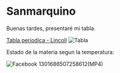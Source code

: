 # Sanmarquino
Buenas tardes, presentaré mi tabla.

[Tabla periodica - Lincoll](https://docs.google.com/spreadsheets/d/1Ynm3859yGU1BdEKGXTxgJrQegrZdHlYE/edit?usp=sharing&ouid=106117440542896955102&rtpof=true&sd=true)
![Tabla](https://user-images.githubusercontent.com/114767318/195210397-f8420be3-013f-4970-869d-e049de5c1eed.png)


Estado de la materia segun la temperatura:

![Facebook 1301686507258612(MP4)](https://user-images.githubusercontent.com/114767318/195208279-2d984453-9983-4f59-b0c2-9ae2a1dec86c.gif)


